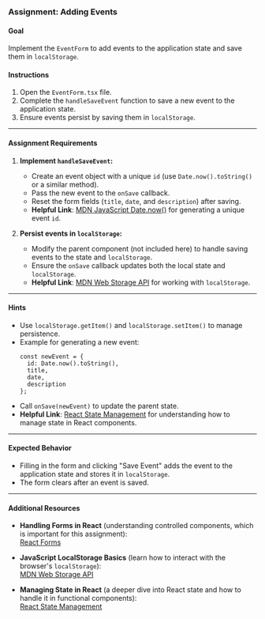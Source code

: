 ### Assignment: Adding Events

#### **Goal**  
Implement the `EventForm` to add events to the application state and save them in `localStorage`.

#### **Instructions**  
1. Open the `EventForm.tsx` file.  
2. Complete the `handleSaveEvent` function to save a new event to the application state.  
3. Ensure events persist by saving them in `localStorage`.

---

#### **Assignment Requirements**  
1. **Implement `handleSaveEvent`:**  
   - Create an event object with a unique `id` (use `Date.now().toString()` or a similar method).  
   - Pass the new event to the `onSave` callback.  
   - Reset the form fields (`title`, `date`, and `description`) after saving.  
   - **Helpful Link**: [MDN JavaScript Date.now()](https://developer.mozilla.org/en-US/docs/Web/JavaScript/Reference/Global_Objects/Date/now) for generating a unique event `id`.

2. **Persist events in `localStorage`:**  
   - Modify the parent component (not included here) to handle saving events to the state and `localStorage`.  
   - Ensure the `onSave` callback updates both the local state and `localStorage`.  
   - **Helpful Link**: [MDN Web Storage API](https://developer.mozilla.org/en-US/docs/Web/API/Window/localStorage) for working with `localStorage`.

---

#### **Hints**  
- Use `localStorage.getItem()` and `localStorage.setItem()` to manage persistence.  
- Example for generating a new event:  
  ```tsx
  const newEvent = { 
    id: Date.now().toString(), 
    title, 
    date, 
    description 
  };
  ```  
- Call `onSave(newEvent)` to update the parent state.  
- **Helpful Link**: [React State Management](https://reactjs.org/docs/state-and-lifecycle.html) for understanding how to manage state in React components.

---

#### **Expected Behavior**  
- Filling in the form and clicking "Save Event" adds the event to the application state and stores it in `localStorage`.  
- The form clears after an event is saved.

---

#### **Additional Resources**  
- **Handling Forms in React** (understanding controlled components, which is important for this assignment):  
  [React Forms](https://reactjs.org/docs/forms.html)

- **JavaScript LocalStorage Basics** (learn how to interact with the browser's `localStorage`):  
  [MDN Web Storage API](https://developer.mozilla.org/en-US/docs/Web/API/Window/localStorage)

- **Managing State in React** (a deeper dive into React state and how to handle it in functional components):  
  [React State Management](https://reactjs.org/docs/state-and-lifecycle.html)
